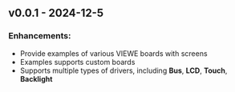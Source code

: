 ## v0.0.1 - 2024-12-5

### Enhancements:

* Provide examples of various VIEWE boards with screens
* Examples supports custom boards
* Supports multiple types of drivers, including **Bus**, **LCD**, **Touch**, **Backlight**
